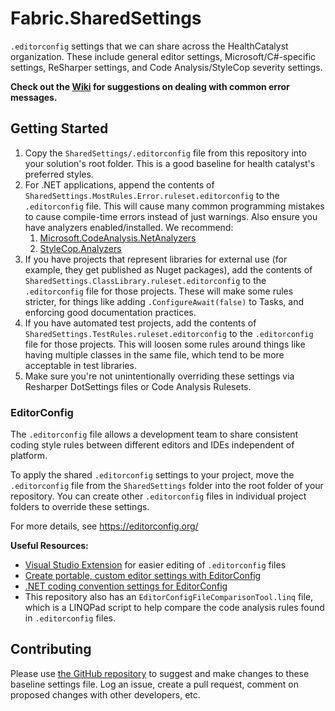 # Fabric.SharedSettings

`.editorconfig` settings that we can share across the HealthCatalyst organization.
These include general editor settings, Microsoft/C#-specific settings, ReSharper settings, and Code Analysis/StyleCop severity settings.

**Check out the [Wiki](https://github.com/HealthCatalyst/Fabric.SharedSettings/wiki) for suggestions on dealing with common error messages.**

## Getting Started ##

1. Copy the `SharedSettings/.editorconfig` file from this repository into your solution's root folder. This is a good baseline for health catalyst's preferred styles.
2. For .NET applications, append the contents of `SharedSettings.MostRules.Error.ruleset.editorconfig` to the `.editorconfig` file. This will cause many common programming mistakes to cause compile-time errors instead of just warnings. Also ensure you have analyzers enabled/installed. We recommend:
    1. [Microsoft.CodeAnalysis.NetAnalyzers](https://github.com/dotnet/roslyn-analyzers#microsoftcodeanalysisnetanalyzers)
    2. [StyleCop.Analyzers](https://www.nuget.org/packages/StyleCop.Analyzers/)
4. If you have projects that represent libraries for external use (for example, they get published as Nuget packages), add the contents of `SharedSettings.ClassLibrary.ruleset.editorconfig` to the `.editorconfig` file for those projects. These will make some rules stricter, for things like adding `.ConfigureAwait(false)` to Tasks, and enforcing good documentation practices.
5. If you have automated test projects, add the contents of `SharedSettings.TestRules.ruleset.editorconfig` to the `.editorconfig` file for those projects. This will loosen some rules around things like having multiple classes in the same file, which tend to be more acceptable in test libraries.
6. Make sure you're not unintentionally overriding these settings via Resharper DotSettings files or Code Analysis Rulesets.

### EditorConfig

The `.editorconfig` file allows a development team to share consistent coding style rules between different editors and IDEs independent of platform.

To apply the shared `.editorconfig` settings to your project, move the `.editorconfig` file from the `SharedSettings` folder into the root folder of your repository. You can create other `.editorconfig` files in individual project folders to override these settings.

For more details, see https://editorconfig.org/

**Useful Resources:**

* [Visual Studio Extension](https://marketplace.visualstudio.com/items?itemName=MadsKristensen.EditorConfig) for easier editing of `.editorconfig` files
* [Create portable, custom editor settings with EditorConfig](https://docs.microsoft.com/en-us/visualstudio/ide/create-portable-custom-editor-options)
* [.NET coding convention settings for EditorConfig](https://docs.microsoft.com/en-us/visualstudio/ide/editorconfig-code-style-settings-reference)
* This repository also has an `EditorConfigFileComparisonTool.linq` file, which is a LINQPad script to help compare the code analysis rules found in `.editorconfig` files.

## Contributing ##

Please use [the GitHub repository](https://github.com/HealthCatalyst/Fabric.SharedSettings) to suggest and make changes to these baseline settings file. Log an issue, create a pull request, comment on proposed changes with other developers, etc.
